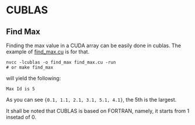 # CUBLAS

## Find Max
Finding the max value in a CUDA array can be easily done in cublas.
The example of [find_max.cu](find_max.cu) is for that.

```
nvcc -lcublas -o find_max find_max.cu -run
# or make find_max
```

will yield the following:

```
Max Id is 5
```

As you can see `{0.1, 1.1, 2.1, 3.1, 5.1, 4.1}`, the 5th is the largest.

It shall be noted that CUBLAS is based on FORTRAN, namely, it starts from 1 insetad of 0.
